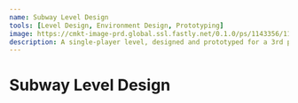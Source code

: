 ```yaml
---
name: Subway Level Design
tools: [Level Design, Environment Design, Prototyping]
image: https://cmkt-image-prd.global.ssl.fastly.net/0.1.0/ps/1143356/1160/772/m1/fpnw/wm0/creativemarket_image_front-.png?1459611806&s=04d4f811ceed88ca4716fd2551e93a36
description: A single-player level, designed and prototyped for a 3rd person shooter experience in mind. Complete with enemy placement and clutter.
---
```



Subway Level Design
===================
